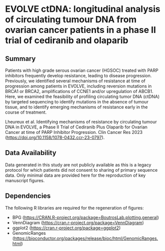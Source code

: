 # EVOLVE ctDNA: longitudinal analysis of circulating tumour DNA from ovarian cancer patients in a phase II trial of cediranib and olaparib

## Summary

Patients with high grade serous ovarian cancer (HGSOC) treated with PARP inhibitors frequently develop resistance, leading to disease progression. Previously, we identified several mechanisms of resistance at time of progression among patients in EVOLVE, including reversion mutations in BRCA1 or BRCA2, amplifications of CCNE1 and/or upregulation of ABCB1. Here, we examined the feasibility of profiling circulating tumor DNA (ctDNA) by targeted sequencing to identify mutations in the absence of tumour tissue, and to identify emerging mechanisms of resistance early in the course of treatment.

Lheureux et al. Identifying mechanisms of resistance by circulating tumour DNA in EVOLVE, a Phase II Trial of Cediranib Plus Olaparib for Ovarian Cancer at time of PARP Inhibitor Progression. Clin Cancer Res 2023 (https://doi.org/10.1158/1078-0432.ccr-23-0797).

## Data Availability

Data generated in this study are not publicly available as this is a legacy protocol for which patients did not consent to sharing of primary sequence data. Only minimal data are provided here for the reproduction of key manuscript figures.

## Dependencies
The following R libraries are required for the regeneration of figures:
- BPG (https://CRAN.R-project.org/package=BoutrosLab.plotting.general)
- VennDiagram (https://cran.r-project.org/package=VennDiagram)
- ggplot2 (https://cran.r-project.org/package=ggplot2)
- GenomicRanges (https://bioconductor.org/packages/release/bioc/html/GenomicRanges.html)

